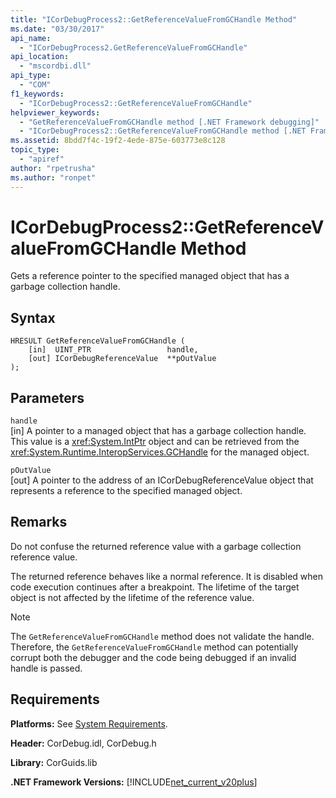 ```yaml
---
title: "ICorDebugProcess2::GetReferenceValueFromGCHandle Method"
ms.date: "03/30/2017"
api_name: 
  - "ICorDebugProcess2.GetReferenceValueFromGCHandle"
api_location: 
  - "mscordbi.dll"
api_type: 
  - "COM"
f1_keywords: 
  - "ICorDebugProcess2::GetReferenceValueFromGCHandle"
helpviewer_keywords: 
  - "GetReferenceValueFromGCHandle method [.NET Framework debugging]"
  - "ICorDebugProcess2::GetReferenceValueFromGCHandle method [.NET Framework debugging]"
ms.assetid: 8bdd7f4c-19f2-4ede-875e-603773e8c128
topic_type: 
  - "apiref"
author: "rpetrusha"
ms.author: "ronpet"
---
```

# ICorDebugProcess2::GetReferenceValueFromGCHandle Method
Gets a reference pointer to the specified managed object that has a garbage collection handle.  
  
## Syntax  
  
```  
HRESULT GetReferenceValueFromGCHandle (  
    [in]  UINT_PTR                 handle,  
    [out] ICorDebugReferenceValue  **pOutValue  
);  
```  
  
## Parameters  
 `handle`  
 [in] A pointer to a managed object that has a garbage collection handle. This value is a <xref:System.IntPtr> object and can be retrieved from the <xref:System.Runtime.InteropServices.GCHandle> for the managed object.  
  
 `pOutValue`  
 [out] A pointer to the address of an ICorDebugReferenceValue object that represents a reference to the specified managed object.  
  
## Remarks  
 Do not confuse the returned reference value with a garbage collection reference value.  
  
 The returned reference behaves like a normal reference. It is disabled when code execution continues after a breakpoint. The lifetime of the target object is not affected by the lifetime of the reference value.  
  
> [!NOTE]
>  The `GetReferenceValueFromGCHandle` method does not validate the handle. Therefore, the `GetReferenceValueFromGCHandle` method can potentially corrupt both the debugger and the code being debugged if an invalid handle is passed.  
  
## Requirements  
 **Platforms:** See [System Requirements](../../../../docs/framework/get-started/system-requirements.md).  
  
 **Header:** CorDebug.idl, CorDebug.h  
  
 **Library:** CorGuids.lib  
  
 **.NET Framework Versions:** [!INCLUDE[net_current_v20plus](../../../../includes/net-current-v20plus-md.md)]
